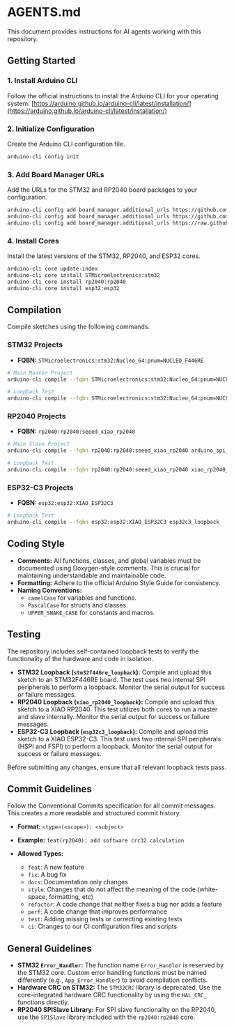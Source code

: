 # AGENTS.md

This document provides instructions for AI agents working with this repository.

## Getting Started

### 1. Install Arduino CLI

Follow the official instructions to install the Arduino CLI for your operating system:
[https://arduino.github.io/arduino-cli/latest/installation/](https://arduino.github.io/arduino-cli/latest/installation/)

### 2. Initialize Configuration

Create the Arduino CLI configuration file.

```bash
arduino-cli config init
```

### 3. Add Board Manager URLs

Add the URLs for the STM32 and RP2040 board packages to your configuration.

```bash
arduino-cli config add board_manager.additional_urls https://github.com/stm32duino/BoardManagerFiles/raw/main/package_stmicroelectronics_index.json
arduino-cli config add board_manager.additional_urls https://github.com/earlephilhower/arduino-pico/releases/download/global/package_rp2040_index.json
arduino-cli config add board_manager.additional_urls https://raw.githubusercontent.com/espressif/arduino-esp32/gh-pages/package_esp32_index.json
```

### 4. Install Cores

Install the latest versions of the STM32, RP2040, and ESP32 cores.

```bash
arduino-cli core update-index
arduino-cli core install STMicroelectronics:stm32
arduino-cli core install rp2040:rp2040
arduino-cli core install esp32:esp32
```

## Compilation

Compile sketches using the following commands.

### STM32 Projects

-   **FQBN:** `STMicroelectronics:stm32:Nucleo_64:pnum=NUCLEO_F446RE`

```bash
# Main Master Project
arduino-cli compile --fqbn STMicroelectronics:stm32:Nucleo_64:pnum=NUCLEO_F446RE arduino_spi_dma_crc/stm32f446re_master

# Loopback Test
arduino-cli compile --fqbn STMicroelectronics:stm32:Nucleo_64:pnum=NUCLEO_F446RE stm32f446re_loopback
```

### RP2040 Projects

-   **FQBN:** `rp2040:rp2040:seeed_xiao_rp2040`

```bash
# Main Slave Project
arduino-cli compile --fqbn rp2040:rp2040:seeed_xiao_rp2040 arduino_spi_dma_crc/xiao_rp2040_slave

# Loopback Test
arduino-cli compile --fqbn rp2040:rp2040:seeed_xiao_rp2040 xiao_rp2040_loopback
```

### ESP32-C3 Projects

-   **FQBN:** `esp32:esp32:XIAO_ESP32C3`

```bash
# Loopback Test
arduino-cli compile --fqbn esp32:esp32:XIAO_ESP32C3 esp32c3_loopback
```

## Coding Style

-   **Comments:** All functions, classes, and global variables must be documented using Doxygen-style comments. This is crucial for maintaining understandable and maintainable code.
-   **Formatting:** Adhere to the official Arduino Style Guide for consistency.
-   **Naming Conventions:**
    -   `camelCase` for variables and functions.
    -   `PascalCase` for structs and classes.
    -   `UPPER_SNAKE_CASE` for constants and macros.

## Testing

The repository includes self-contained loopback tests to verify the functionality of the hardware and code in isolation.

-   **STM32 Loopback (`stm32f446re_loopback`):** Compile and upload this sketch to an STM32F446RE board. The test uses two internal SPI peripherals to perform a loopback. Monitor the serial output for success or failure messages.
-   **RP2040 Loopback (`xiao_rp2040_loopback`):** Compile and upload this sketch to a XIAO RP2040. This test utilizes both cores to run a master and slave internally. Monitor the serial output for success or failure messages.
-   **ESP32-C3 Loopback (`esp32c3_loopback`):** Compile and upload this sketch to a XIAO ESP32-C3. This test uses two internal SPI peripherals (HSPI and FSPI) to perform a loopback. Monitor the serial output for success or failure messages.

Before submitting any changes, ensure that all relevant loopback tests pass.

## Commit Guidelines

Follow the Conventional Commits specification for all commit messages. This creates a more readable and structured commit history.

-   **Format:** `<type>(<scope>): <subject>`
-   **Example:** `feat(rp2040): add software crc32 calculation`

-   **Allowed Types:**
    -   `feat`: A new feature
    -   `fix`: A bug fix
    -   `docs`: Documentation only changes
    -   `style`: Changes that do not affect the meaning of the code (white-space, formatting, etc)
    -   `refactor`: A code change that neither fixes a bug nor adds a feature
    -   `perf`: A code change that improves performance
    -   `test`: Adding missing tests or correcting existing tests
    -   `ci`: Changes to our CI configuration files and scripts

## General Guidelines

-   **STM32 `Error_Handler`:** The function name `Error_Handler` is reserved by the STM32 core. Custom error handling functions must be named differently (e.g., `App_Error_Handler`) to avoid compilation conflicts.
-   **Hardware CRC on STM32:** The `STM32CRC` library is deprecated. Use the core-integrated hardware CRC functionality by using the `HAL_CRC_` functions directly.
-   **RP2040 SPISlave Library:** For SPI slave functionality on the RP2040, use the `SPISlave` library included with the `rp2040:rp2040` core.
